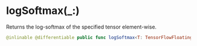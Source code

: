 # logSoftmax(\_:)

Returns the log-softmax of the specified tensor element-wise.

``` swift
@inlinable @differentiable public func logSoftmax<T: TensorFlowFloatingPoint>(_ x: Tensor<T>) -> Tensor<T>
```
